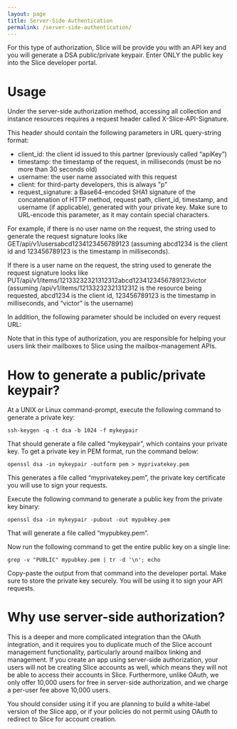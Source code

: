 ```yaml
---
layout: page
title: Server-Side Authentication
permalink: /server-side-authentication/
---
```


For this type of authorization, Slice will be provide you with an API key and you will generate a DSA public/private keypair. Enter ONLY the public key into the Slice developer portal.

# Usage
Under the server-side authorization method, accessing all collection and instance resources requires a request header called X-Slice-API-Signature.

This header should contain the following parameters in URL query-string format:

- client_id: the client id issued to this partner (previously called “apiKey”)
- timestamp: the timestamp of the request, in milliseconds (must be no more than 30 seconds old)
- username: the user name associated with this request
- client: for third-party developers, this is always "p"
- request_signature: a Base64-encoded SHA1 signature of the concatenation of HTTP method, request path, client_id, timestamp, and username (if applicable), generated with your private key. Make sure to URL-encode this parameter, as it may contain special characters.

For example, if there is no user name on the request, the string used to generate the request signature looks like GET/api/v1/usersabcd1234123456789123 (assuming abcd1234 is the client id and 123456789123 is the timestamp in milliseconds).

If there is a user name on the request, the string used to generate the request signature looks like PUT/api/v1/items/12133232321312312abcd1234123456789123victor (assuming /api/v1/items/12133232321312312 is the resource being requested, abcd1234 is the client id, 123456789123 is the timestamp in milliseconds, and “victor” is the username)

In addition, the following parameter should be included on every request URL:

Note that in this type of authorization, you are responsible for helping your users link their mailboxes to Slice using the mailbox-management APIs.

# How to generate a public/private keypair?
At a UNIX or Linux command-prompt, execute the following command to generate a private key:

    ssh-keygen -q -t dsa -b 1024 -f mykeypair

That should generate a file called “mykeypair”, which contains your private key. To get a private key in PEM format, run the command below:

    openssl dsa -in mykeypair -outform pem > myprivatekey.pem

This generates a file called “myprivatekey.pem”, the private key certificate you will use to sign your requests.

Execute the following command to generate a public key from the private key binary:

    openssl dsa -in mykeypair -pubout -out mypubkey.pem

That will generate a file called “mypubkey.pem”.

Now run the following command to get the entire public key on a single line:

    grep -v "PUBLIC" mypubkey.pem | tr -d '\n'; echo

Copy-paste the output from that command into the developer portal. Make sure to store the private key securely. You will be using it to sign your API requests.

# Why use server-side authorization?

This is a deeper and more complicated integration than the OAuth integration, and it requires you to duplicate much of the Slice account management functionality, particularly around mailbox linking and management. If you create an app using server-side authorization, your users will not be creating Slice accounts as well, which means they will not be able to access their accounts in Slice. Furthermore, unlike OAuth, we only offer 10,000 users for free in server-side authorization, and we charge a per-user fee above 10,000 users.

You should consider using it if you are planning to build a white-label version of the Slice app, or if your policies do not permit using OAuth to redirect to Slice for account creation.